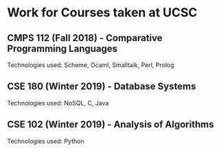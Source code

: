 # Work for Courses taken at UCSC

## CMPS 112 (Fall 2018) - Comparative Programming Languages   
Technologies used: Scheme, Ocaml, Smalltalk, Perl, Prolog  

## CSE 180 (Winter 2019) - Database Systems  
Technologies used: NoSQL, C, Java  

## CSE 102 (Winter 2019) - Analysis of Algorithms
Technologies used: Python
